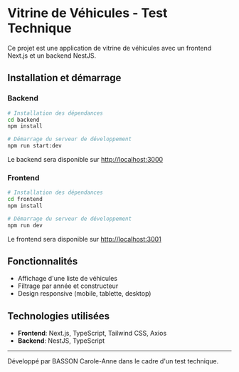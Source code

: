 # Vitrine de Véhicules - Test Technique

Ce projet est une application de vitrine de véhicules avec un frontend Next.js et un backend NestJS.

## Installation et démarrage

### Backend

```bash
# Installation des dépendances
cd backend
npm install

# Démarrage du serveur de développement
npm run start:dev
```

Le backend sera disponible sur [http://localhost:3000](http://localhost:3000)

### Frontend

```bash
# Installation des dépendances
cd frontend
npm install

# Démarrage du serveur de développement
npm run dev
```

Le frontend sera disponible sur [http://localhost:3001](http://localhost:3001)

## Fonctionnalités

- Affichage d'une liste de véhicules
- Filtrage par année et constructeur
- Design responsive (mobile, tablette, desktop)

## Technologies utilisées

- **Frontend**: Next.js, TypeScript, Tailwind CSS, Axios
- **Backend**: NestJS, TypeScript

---

Développé par BASSON Carole-Anne dans le cadre d'un test technique.